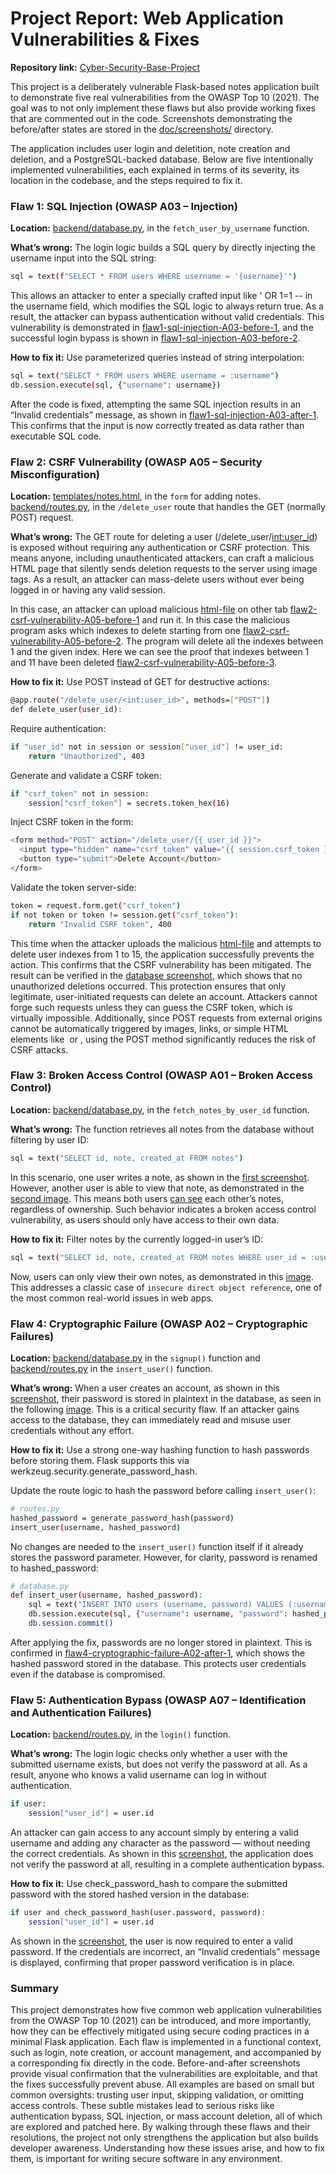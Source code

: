 # Project Report: Web Application Vulnerabilities & Fixes

**Repository link:** [Cyber-Security-Base-Project](https://github.com/opturtio/Cyber-Security-Base-Project)

This project is a deliberately vulnerable Flask-based notes application built to demonstrate five real vulnerabilities from the OWASP Top 10 (2021). The goal was to not only implement these flaws but also provide working fixes that are commented out in the code. Screenshots demonstrating the before/after states are stored in the [doc/screenshots/](../doc/screenshots/) directory.

The application includes user login and deletition, note creation and deletion, and a PostgreSQL-backed database. Below are five intentionally implemented vulnerabilities, each explained in terms of its severity, its location in the codebase, and the steps required to fix it.

### Flaw 1: SQL Injection (OWASP A03 – Injection)

**Location:** [backend/database.py](/backend/database.py#L17-L26), in the `fetch_user_by_username` function.

**What’s wrong:** The login logic builds a SQL query by directly injecting the username input into the SQL string:

```bash
sql = text(f"SELECT * FROM users WHERE username = '{username}'")
```

This allows an attacker to enter a specially crafted input like ' OR 1=1 -- in the username field, which modifies the SQL logic to always return true. As a result, the attacker can bypass authentication without valid credentials. This vulnerability is demonstrated in [flaw1-sql-injection-A03-before-1](../doc/screenshots/flaw1-sql-injection-A03-before-1.png),  and the successful login bypass is shown in [flaw1-sql-injection-A03-before-2](../doc/screenshots/flaw1-sql-injection-A03-before-2.png).

**How to fix it:** Use parameterized queries instead of string interpolation:

```bash
sql = text("SELECT * FROM users WHERE username = :username")
db.session.execute(sql, {"username": username})
```

After the code is fixed, attempting the same SQL injection results in an “Invalid credentials” message, as shown in [flaw1-sql-injection-A03-after-1](../doc/screenshots/flaw1-sql-injection-A03-after-1.png). This confirms that the input is now correctly treated as data rather than executable SQL code.

### Flaw 2: CSRF Vulnerability (OWASP A05 – Security Misconfiguration)

**Location:** [templates/notes.html](/templates/notes.html#L9-L21), in the `form` for adding notes. [backend/routes.py](/backend/routes.py#L72-L87), in the `/delete_user` route that handles the GET (normally POST) request.

**What’s wrong:** The GET route for deleting a user (/delete_user/<int:user_id>) is exposed without requiring any authentication or CSRF protection. This means anyone, including unauthenticated attackers, can craft a malicious HTML page that silently sends deletion requests to the server using image tags. As a result, an attacker can mass-delete users without ever being logged in or having any valid session.

In this case, an attacker can upload malicious [html-file](../doc/csrf_attack_file.html) on other tab [flaw2-csrf-vulnerability-A05-before-1](../doc/screenshots/flaw2-csrf-vulnerability-A05-before-1.png) and run it. In this case the malicious program asks which indexes to delete starting from one [flaw2-csrf-vulnerability-A05-before-2](../doc/screenshots/flaw2-csrf-vulnerability-A05-before-2.png). The program will delete all the indexes between 1 and the given index. Here we can see the proof that indexes between 1 and 11 have been deleted [flaw2-csrf-vulnerability-A05-before-3](../doc/screenshots/flaw2-csrf-vulnerability-A05-before-3.png).

**How to fix it:** Use POST instead of GET for destructive actions:

```bash
@app.route("/delete_user/<int:user_id>", methods=["POST"])
def delete_user(user_id):
```

Require authentication:

```bash
if "user_id" not in session or session["user_id"] != user_id:
    return "Unauthorized", 403
```

Generate and validate a CSRF token:

```bash
if "csrf_token" not in session:
    session["csrf_token"] = secrets.token_hex(16)
```

Inject CSRF token in the form:
```bash
<form method="POST" action="/delete_user/{{ user_id }}">
  <input type="hidden" name="csrf_token" value="{{ session.csrf_token }}">
  <button type="submit">Delete Account</button>
</form>
```

Validate the token server-side:
```bash
token = request.form.get("csrf_token")
if not token or token != session.get("csrf_token"):
    return "Invalid CSRF token", 400
```

This time  when the attacker uploads the malicious [html-file](../doc/screenshots/flaw2-csrf-vulnerability-A05-after-1.png) and attempts to delete user indexes from 1 to 15, the application successfully prevents the action. This confirms that the CSRF vulnerability has been mitigated. The result can be verified in the [database screenshot](../doc/screenshots/flaw2-csrf-vulnerability-A05-after-2.png), which shows that no unauthorized deletions occurred.
This protection ensures that only legitimate, user-initiated requests can delete an account. Attackers cannot forge such requests unless they can guess the CSRF token, which is virtually impossible. Additionally, since POST requests from external origins cannot be automatically triggered by images, links, or simple HTML elements like <img> or <a>, using the POST method significantly reduces the risk of CSRF attacks.

### Flaw 3: Broken Access Control (OWASP A01 – Broken Access Control)

**Location:** [backend/database.py](/backend/database.py#L37-L46), in the `fetch_notes_by_user_id` function.

**What’s wrong:** The function retrieves all notes from the database without filtering by user ID:

```bash
sql = text("SELECT id, note, created_at FROM notes")
```

In this scenario, one user writes a note, as shown in the [first screenshot](../doc/screenshots/flaw3-broken-access-control-A01-before-1.png). However, another user is able to view that note, as demonstrated in the [second image](../doc/screenshots/flaw3-broken-access-control-A01-before-2.png). This means both users [can see](./screenshots/flaw3-broken-access-control-A01-before-3.png) each other’s notes, regardless of ownership. Such behavior indicates a broken access control vulnerability, as users should only have access to their own data.

**How to fix it:** Filter notes by the currently logged-in user’s ID:

```bash
sql = text("SELECT id, note, created_at FROM notes WHERE user_id = :user_id")
```

Now, users can only view their own notes, as demonstrated in this [image](./screenshots/flaw3-broken-access-control-A01-after-1.png). This addresses a classic case of `insecure direct object reference`, one of the most common real-world issues in web apps.

### Flaw 4: Cryptographic Failure (OWASP A02 – Cryptographic Failures)

**Location:** [backend/database.py](/backend/database.py#L5-L15) in the `signup()` function and [backend/routes.py](/backend/database.py#L38-L45) in the `insert_user()` function.

**What’s wrong:** When a user creates an account, as shown in this [screenshot](./screenshots/flaw4-cryptographic-failure-A02-before-1.png), their password is stored in plaintext in the database, as seen in the following [image](./screenshots/flaw4-cryptographic-failure-A02-before-2.png). This is a critical security flaw. If an attacker gains access to the database, they can immediately read and misuse user credentials without any effort.

**How to fix it:** Use a strong one-way hashing function to hash passwords before storing them. Flask supports this via werkzeug.security.generate_password_hash.

Update the route logic to hash the password before calling `insert_user()`:
```bash
# routes.py
hashed_password = generate_password_hash(password)
insert_user(username, hashed_password)
```

No changes are needed to the `insert_user()` function itself if it already stores the password parameter. However, for clarity, password is renamed to hashed_password:
```bash
# database.py
def insert_user(username, hashed_password):
    sql = text("INSERT INTO users (username, password) VALUES (:username, :password)")
    db.session.execute(sql, {"username": username, "password": hashed_password})
    db.session.commit()
```

After applying the fix, passwords are no longer stored in plaintext. This is confirmed in [flaw4-cryptographic-failure-A02-after-1](./screenshots/flaw4-cryptographic-failure-A02-after-1.png), which shows the hashed password stored in the database. This protects user credentials even if the database is compromised.

### Flaw 5: Authentication Bypass (OWASP A07 – Identification and Authentication Failures)

**Location:** [backend/routes.py](/backend/routes.py#L17-L29), in the `login()` function.

**What’s wrong:** The login logic checks only whether a user with the submitted username exists, but does not verify the password at all. As a result, anyone who knows a valid username can log in without authentication.

```bash
if user:
    session["user_id"] = user.id
```

An attacker can gain access to any account simply by entering a valid username and adding any character as the password — without needing the correct credentials. As shown in this [screenshot](/doc/screenshots/flaw5-authentication-bypass-A07-before-1.png), the application does not verify the password at all, resulting in a complete authentication bypass.

**How to fix it:** Use check_password_hash to compare the submitted password with the stored hashed version in the database:

```bash
if user and check_password_hash(user.password, password):
    session["user_id"] = user.id
```

As shown in the [screenshot](/doc/screenshots/flaw5-authentication-bypass-A07-after-1.png), the user is now required to enter a valid password. If the credentials are incorrect, an “Invalid credentials” message is displayed, confirming that proper password verification is in place.


### Summary

This project demonstrates how five common web application vulnerabilities from the OWASP Top 10 (2021) can be introduced, and more importantly, how they can be effectively mitigated using secure coding practices in a minimal Flask application.  Each flaw is implemented in a functional context, such as login, note creation, or account management, and accompanied by a corresponding fix directly in the code. Before-and-after screenshots provide visual confirmation that the vulnerabilities are exploitable, and that the fixes successfully prevent abuse. All examples are based on small but common oversights: trusting user input, skipping validation, or omitting access controls. These subtle mistakes lead to serious risks like authentication bypass, SQL injection, or mass account deletion, all of which are explored and patched here. By walking through these flaws and their resolutions, the project not only strengthens the application but also builds developer awareness. Understanding how these issues arise, and how to fix them, is important for writing secure software in any environment.